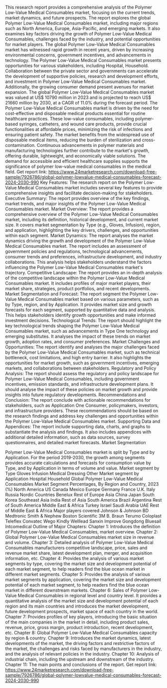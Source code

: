 This research report provides a comprehensive analysis of the Polymer Low-Value Medical Consumables market, focusing on the current trends, market dynamics, and future prospects. The report explores the global Polymer Low-Value Medical Consumables market, including major regions such as North America, Europe, Asia-Pacific, and emerging markets. It also examines key factors driving the growth of Polymer Low-Value Medical Consumables, challenges faced by the industry, and potential opportunities for market players.
The global Polymer Low-Value Medical Consumables market has witnessed rapid growth in recent years, driven by increasing environmental concerns, government incentives, and advancements in technology. The Polymer Low-Value Medical Consumables market presents opportunities for various stakeholders, including Hospital, Household. Collaboration between the private sector and governments can accelerate the development of supportive policies, research and development efforts, and investment in Polymer Low-Value Medical Consumables market. Additionally, the growing consumer demand present avenues for market expansion.
The global Polymer Low-Value Medical Consumables market was valued at US$ 10790 million in 2023 and is projected to reach US$ 21660 million by 2030, at a CAGR of 11.0% during the forecast period.
The Polymer Low-Value Medical Consumables market is driven by the need for cost-effective and disposable medical products essential for routine healthcare practices. These low-value consumables, including polymer-based syringes, catheters, and wound care products, provide crucial functionalities at affordable prices, minimizing the risk of infections and ensuring patient safety. The market benefits from the widespread use of disposable medical items, reducing the burden of sterilization and cross-contamination. Continuous advancements in polymer materials and manufacturing technologies further contribute to the market's growth, offering durable, lightweight, and economically viable solutions. The demand for accessible and efficient healthcare supplies supports the significance of polymer low-value medical consumables in the medical field.
Get report link: https://www.24marketresearch.com/download-free-sample/7926786/global-polymer-lowvalue-medical-consumables-forecast-2024-2030-990
Key Features:
The research report on the Polymer Low-Value Medical Consumables market includes several key features to provide comprehensive insights and facilitate decision-making for stakeholders.
Executive Summary: The report provides overview of the key findings, market trends, and major insights of the Polymer Low-Value Medical Consumables market.
Market Overview: The report provides a comprehensive overview of the Polymer Low-Value Medical Consumables market, including its definition, historical development, and current market size. It covers market segmentation by Type (e.g., Gloves, Infusion), region, and application, highlighting the key drivers, challenges, and opportunities within each segment.
Market Dynamics: The report analyses the market dynamics driving the growth and development of the Polymer Low-Value Medical Consumables market. The report includes an assessment of government policies and regulations, technological advancements, consumer trends and preferences, infrastructure development, and industry collaborations. This analysis helps stakeholders understand the factors influencing the Polymer Low-Value Medical Consumables market's trajectory.
Competitive Landscape: The report provides an in-depth analysis of the competitive landscape within the Polymer Low-Value Medical Consumables market. It includes profiles of major market players, their market share, strategies, product portfolios, and recent developments.
Market Segmentation and Forecast: The report segment the Polymer Low-Value Medical Consumables market based on various parameters, such as by Type, region, and by Application. It provides market size and growth forecasts for each segment, supported by quantitative data and analysis. This helps stakeholders identify growth opportunities and make informed investment decisions.
Technological Trends: The report should highlight the key technological trends shaping the Polymer Low-Value Medical Consumables market, such as advancements in Type One technology and emerging substitutes. It analyses the impact of these trends on market growth, adoption rates, and consumer preferences.
Market Challenges and Opportunities: The report identify and analyses the major challenges faced by the Polymer Low-Value Medical Consumables market, such as technical bottleneck, cost limitations, and high entry barrier. It also highlights the opportunities for market growth, such as government incentives, emerging markets, and collaborations between stakeholders.
Regulatory and Policy Analysis: The report should assess the regulatory and policy landscape for Polymer Low-Value Medical Consumables, including government incentives, emission standards, and infrastructure development plans. It should analyse the impact of these policies on market growth and provide insights into future regulatory developments.
Recommendations and Conclusion: The report conclude with actionable recommendations for stakeholders, such as Application One Consumer, policymakers, investors, and infrastructure providers. These recommendations should be based on the research findings and address key challenges and opportunities within the Polymer Low-Value Medical Consumables market.
Supporting Data and Appendices: The report include supporting data, charts, and graphs to substantiate the analysis and findings. It also includes appendices with additional detailed information, such as data sources, survey questionnaires, and detailed market forecasts.
Market Segmentation

Polymer Low-Value Medical Consumables market is split by Type and by Application. For the period 2019-2030, the growth among segments provides accurate calculations and forecasts for consumption value by Type, and by Application in terms of volume and value.
Market segment by Type
Gloves
Infusion
Medical Dressing
Other
Market segment by Application
Hospital
Household
Global Polymer Low-Value Medical Consumables Market Segment Percentages, By Region and Country, 2023 (%)
North America
US
Canada
Mexico
Europe
Germany
France
U.K.
Italy
Russia
Nordic Countries
Benelux
Rest of Europe
Asia
China
Japan
South Korea
Southeast Asia
India
Rest of Asia
South America
Brazil
Argentina
Rest of South America
Middle East & Africa
Turkey
Israel
Saudi Arabia
UAE
Rest of Middle East & Africa
Major players covered
Johnson & Johnson
BD
Medtronic
Smith & Nephew
Boston Scientific
3M
B. Braun
Terumo
Coloplast
Teleflex
Convatec
Wego
Kindly
Welllead
Sanxin
Improve
Gongdong
Bluesail
Intcomedical
Outline of Major Chapters:
Chapter 1: Introduces the definition of Polymer Low-Value Medical Consumables, market overview.
Chapter 2: Global Polymer Low-Value Medical Consumables market size in revenue and volume.
Chapter 3: Detailed analysis of Polymer Low-Value Medical Consumables manufacturers competitive landscape, price, sales and revenue market share, latest development plan, merger, and acquisition information, etc.
Chapter 4: Provides the analysis of various market segments by type, covering the market size and development potential of each market segment, to help readers find the blue ocean market in different market segments.
Chapter 5: Provides the analysis of various market segments by application, covering the market size and development potential of each market segment, to help readers find the blue ocean market in different downstream markets.
Chapter 6: Sales of Polymer Low-Value Medical Consumables in regional level and country level. It provides a quantitative analysis of the market size and development potential of each region and its main countries and introduces the market development, future development prospects, market space of each country in the world.
Chapter 7: Provides profiles of key players, introducing the basic situation of the main companies in the market in detail, including product sales, revenue, price, gross margin, product introduction, recent development, etc.
Chapter 8: Global Polymer Low-Value Medical Consumables capacity by region & country.
Chapter 9: Introduces the market dynamics, latest developments of the market, the driving factors and restrictive factors of the market, the challenges and risks faced by manufacturers in the industry, and the analysis of relevant policies in the industry.
Chapter 10: Analysis of industrial chain, including the upstream and downstream of the industry.
Chapter 11: The main points and conclusions of the report.
Get report link: https://www.24marketresearch.com/download-free-sample/7926786/global-polymer-lowvalue-medical-consumables-forecast-2024-2030-990
